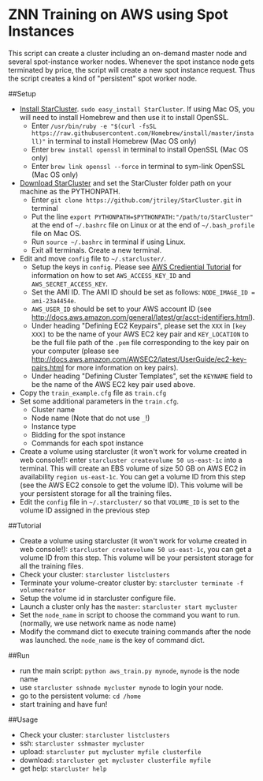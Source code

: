 ZNN Training on AWS using Spot Instances
=======================================
This script can create a cluster including an on-demand master node and several spot-instance worker nodes. Whenever the spot instance node gets terminated by price, the script will create a new spot instance request. Thus the script creates a kind of "persistent" spot worker node.

##Setup
* [Install StarCluster](http://star.mit.edu/cluster/docs/latest/installation.html). `sudo easy_install StarCluster`. If using Mac OS, you will need to install Homebrew and then use it to install OpenSSL.
  * Enter ``/usr/bin/ruby -e "$(curl -fsSL https://raw.githubusercontent.com/Homebrew/install/master/install)"`` in terminal to install Homebrew (Mac OS only)
  * Enter ``brew install openssl`` in terminal to install OpenSSL (Mac OS only)
  * Enter ``brew link openssl --force`` in terminal to sym-link OpenSSL (Mac OS only)
* [Download StarCluster](https://github.com/jtriley/StarCluster) and set the StarCluster folder path on your machine as the PYTHONPATH.
  * Enter ``git clone https://github.com/jtriley/StarCluster.git`` in terminal
  * Put the line `export PYTHONPATH=$PYTHONPATH:"/path/to/StarCluster"` at the end of `~/.bashrc` file on Linux or at the end of `~/.bash_profile` file on Mac OS.
  * Run `source ~/.bashrc` in terminal if using Linux.
  * Exit all terminals. Create a new terminal.
* Edit and move `config` file to `~/.starcluster/`.
  * Setup the keys in `config`. Please see [AWS Crediential Tutorial](http://docs.aws.amazon.com/AWSSimpleQueueService/latest/SQSGettingStartedGuide/AWSCredentials.html) for information on how to set `AWS_ACCESS_KEY_ID` and `AWS_SECRET_ACCESS_KEY`.
  * Set the AMI ID. The AMI ID should be set as follows: `NODE_IMAGE_ID = ami-23a4454e`.
  * `AWS_USER_ID` should be set to your AWS account ID (see http://docs.aws.amazon.com/general/latest/gr/acct-identifiers.html).
  * Under heading "Defining EC2 Keypairs", please set the `XXX` in `[key XXX]` to be the name of your AWS EC2 key pair and `KEY_LOCATION` to be the full file path of the `.pem` file corresponding to the key pair on your computer (please see http://docs.aws.amazon.com/AWSEC2/latest/UserGuide/ec2-key-pairs.html for more information on key pairs).
  * Under heading "Defining Cluster Templates", set the `KEYNAME` field to be the name of the AWS EC2 key pair used above.
* Copy the `train_example.cfg` file as `train.cfg`
* Set some additional parameters in the `train.cfg`.
    * Cluster name
    * Node name (Note that do not use `_`!)
    * Instance type
    * Bidding for the spot instance
    * Commands for each spot instance
* Create a volume using starcluster (it won't work for volume created in web console!): enter `starcluster createvolume 50 us-east-1c` into a terminal. This will create an EBS volume of size 50 GB on AWS EC2 in availability `region us-east-1c`. You can get a volume ID from this step (see the AWS EC2 console to get the volume ID). This volume will be your persistent storage for all the training files.
* Edit the `config` file in `~/.starcluster/` so that `VOLUME_ID` is set to the volume ID assigned in the previous step

##Tutorial
* Create a volume using starcluster (it won't work for volume created in web console!): `starcluster createvolume 50 us-east-1c`, you can get a volume ID from this step. This volume will be your persistent storage for all the training files.
* Check your cluster: `starcluster listclusters`
* Terminate your volume-creator cluster by: `starcluster terminate -f volumecreator`
* Setup the volume id in starcluster configure file.
* Launch a cluster only has the `master`: `starcluster start mycluster`
* Set the `node_name` in script to choose the command you want to run. (normally, we use network name as node name)
* Modify the command dict to execute training commands after the node was launched. the `node_name` is the key of command dict.

##Run
* run the main script: `python aws_train.py mynode`, `mynode` is the node name
* use `starcluster sshnode mycluster mynode` to login your node. 
* go to the persistent volume: `cd /home`
* start training and have fun!

##Usage
* Check your cluster: `starcluster listclusters`
* ssh: `starcluster sshmaster mycluster`
* upload: `starcluster put mycluster myfile clusterfile`
* download: `starcluster get mycluster clusterfile myfile`
* get help: `starcluster help`
